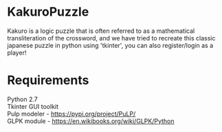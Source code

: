 # KakuroPuzzle
Kakuro is a logic puzzle that is often referred to as a mathematical transliteration of the crossword, and we have tried to recreate this classic japanese puzzle in python using 'tkinter', you can also register/login as a player!


# Requirements
Python 2.7<br>
Tkinter GUI toolkit<br>
Pulp modeler - https://pypi.org/project/PuLP/<br>
GLPK module - https://en.wikibooks.org/wiki/GLPK/Python  <br>
